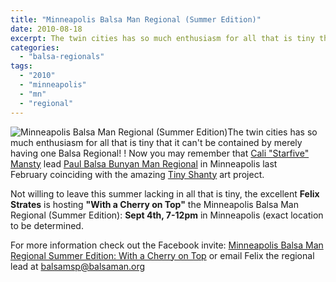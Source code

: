 ```yaml
---
title: "Minneapolis Balsa Man Regional (Summer Edition)"
date: 2010-08-18
excerpt: The twin cities has so much enthusiasm for all that is tiny that it can't be contained by merely having one Balsa Regional! ! Now you may remember that Cali "Starfive" Mansty lead Paul Balsa Bunyan Man Regional in Minneapolis last February coinciding with the amazing Tiny Shantyart project.
categories: 
  - "balsa-regionals"
tags: 
  - "2010"
  - "minneapolis"
  - "mn"
  - "regional"
---
```


![Minneapolis Balsa Man Regional (Summer Edition)](/images/msp-balsa.jpg "Minneapolis Balsa Man Regional (Summer Edition)")The twin cities has so much enthusiasm for all that is tiny that it can't be contained by merely having one Balsa Regional! ! Now you may remember that [Cali "Starfive" Mansty](http://www.twitter.com/starfive) lead [Paul Balsa Bunyan Man Regional](http://balsaman.org/2010/02/tiny-shanty-burn-report/) in Minneapolis last February coinciding with the amazing [Tiny Shanty](http://tinyshanty.wordpress.com/) art project.

Not willing to leave this summer lacking in all that is tiny, the excellent **Felix Strates** is hosting **"With a Cherry on Top"** the Minneapolis Balsa Man Regional (Summer Edition): **Sept 4th, 7-12pm** in Minneapolis (exact location to be determined.

For more information check out the Facebook invite: [Minneapolis Balsa Man Regional Summer Edition: With a Cherry on Top](http://www.facebook.com/event.php?eid=121136651269277&ref=mf "facebook invite: Minneapolis Balsa Man Regional: With a Cherry on Top") or email Felix the regional lead at [balsamsp@balsaman.org](mailto:balsamsp@balsaman.org)
